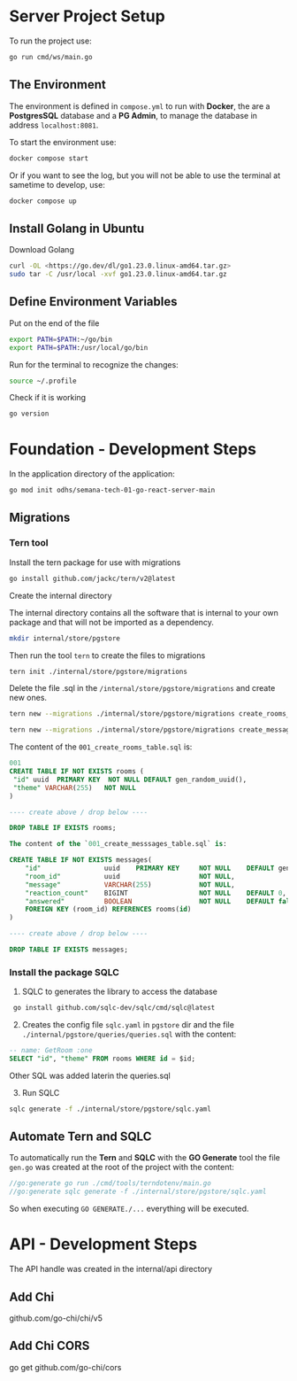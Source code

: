 # Server Project Setup

To run the project use:

```sh
go run cmd/ws/main.go
```

## The Environment

The environment is defined in `compose.yml` to run with **Docker**, the are a **PostgresSQL** database and a **PG Admin**, to manage the database in address `localhost:8081`.

To start the environment use:

```sh
docker compose start
```

Or if you want to see the log, but you will not be able to use the terminal at sametime to develop, use:

```sh
docker compose up
```

## Install Golang in Ubuntu

Download Golang

```sh
curl -OL <https://go.dev/dl/go1.23.0.linux-amd64.tar.gz>
sudo tar -C /usr/local -xvf go1.23.0.linux-amd64.tar.gz
```

## Define Environment Variables

Put on the end of the file

```sh
export PATH=$PATH:~/go/bin
export PATH=$PATH:/usr/local/go/bin
```

Run for the terminal to recognize the changes:

```sh
source ~/.profile
```

Check if it is working

```sh
go version
```

# Foundation - Development Steps

In the application directory of the application:

```sh
go mod init odhs/semana-tech-01-go-react-server-main
```

## Migrations

### Tern tool 

Install the tern package for use with migrations

```sh
go install github.com/jackc/tern/v2@latest
```

Create the internal directory

The internal directory contains all the software that is internal to your own package and that will not be imported as a dependency.

```sh
mkdir internal/store/pgstore
```

Then run the tool `tern` to create the files to migrations

```sh
tern init ./internal/store/pgstore/migrations
```

Delete the file .sql in the `/internal/store/pgstore/migrations` and create new ones.

```sh
tern new --migrations ./internal/store/pgstore/migrations create_rooms_table

tern new --migrations ./internal/store/pgstore/migrations create_messages_table
```

The content of the `001_create_rooms_table.sql` is:

```sql
001 
CREATE TABLE IF NOT EXISTS rooms (
 "id" uuid  PRIMARY KEY  NOT NULL DEFAULT gen_random_uuid(),
 "theme" VARCHAR(255)   NOT NULL
)

---- create above / drop below ----

DROP TABLE IF EXISTS rooms;
```

```sql
The content of the `001_create_messsages_table.sql` is:

CREATE TABLE IF NOT EXISTS messages(
	"id" 				uuid	PRIMARY KEY 	NOT NULL	DEFAULT gen_random_uuid(),
	"room_id"			uuid					NOT NULL,
	"message"			VARCHAR(255)			NOT NULL,
	"reaction_count"	BIGINT					NOT NULL 	DEFAULT 0,
	"answered"			BOOLEAN					NOT NULL 	DEFAULT false,
	FOREIGN KEY (room_id) REFERENCES rooms(id)
) 

---- create above / drop below ----

DROP TABLE IF EXISTS messages;
```

### Install the package SQLC

1. SQLC to generates the library to access the database

```sh
 go install github.com/sqlc-dev/sqlc/cmd/sqlc@latest
```

2. Creates the config file `sqlc.yaml` in `pgstore` dir and
the file `./internal/pgstore/queries/queries.sql` with the content:

```sql
-- name: GetRoom :one
SELECT "id", "theme" FROM rooms WHERE id = $id;
```

Other SQL was added laterin the queries.sql

3. Run SQLC

```sh
sqlc generate -f ./internal/store/pgstore/sqlc.yaml
```

## Automate Tern and SQLC

To automatically run the **Tern** and **SQLC** with the **GO Generate** tool the file `gen.go` was created at the root of the project with the content:

```go
//go:generate go run ./cmd/tools/terndotenv/main.go
//go:generate sqlc generate -f ./internal/store/pgstore/sqlc.yaml
```

So when executing `GO GENERATE./...` everything will be executed.

# API - Development Steps

The API handle was created in the internal/api directory

## Add Chi

github.com/go-chi/chi/v5

## Add Chi CORS 

go get github.com/go-chi/cors